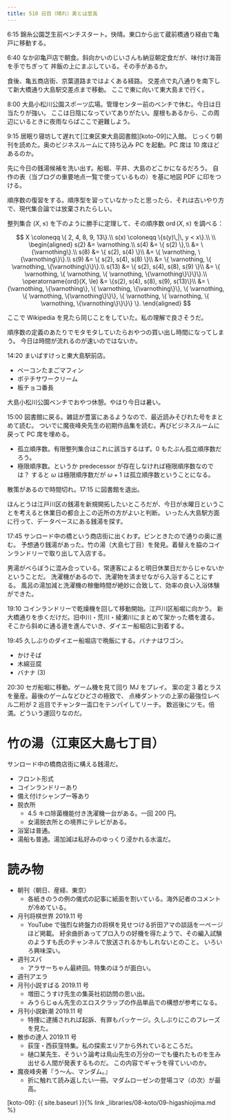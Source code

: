 ```yaml
---
title: 510 日目（晴れ）美とは至高
---
```


6:15 錦糸公園芝生前ベンチスタート。快晴。東口から出て蔵前橋通り経由で亀戸に移動する。

6:40 なか卯亀戸店で朝食。斜向かいのじいさんも納豆朝定食だが、味付け海苔を手でちぎって
丼飯の上にまぶしている。その手があるか。

食後、亀五商店街、京葉道路まではよくある経路。
交差点で丸八通りを南下して新大橋通り大島駅交差点まで移動。
ここで東に向いて東大島まで行く。

8:00 大島小松川公園スポーツ広場。管理センター前のベンチで休む。今日は日当たりが強い。
ここは日陰になっていてありがたい。屋根もあるから、この周辺にいるときに夜雨ならばここで避難しよう。

9:15 居眠り寝坊して遅れて[江東区東大島図書館][koto-09]に入館。
じっくり朝刊を読めた。奥のビジネスルームにて持ち込み PC を起動。PC 席は 10 席ほどあるのか。

先に今日の銭湯候補を洗い出す。船堀、平井、大島のどこかになるだろう。
自作の表（当ブログの重要地点一覧で使っているもの）を基に地図 PDF に印をつける。

順序数の復習をする。順序型を習っていなかったと思ったら、それは古いやり方で、現代集合論では放棄されたらしい。

整列集合 $(X, \le)$ を下のように勝手に定理して、その順序数 $\operatorname{ord}(X, \le)$ を調べる：

$$
X \coloneqq \{ 2, 4, 8, 9, 13\}.\\
s(x) \coloneqq \{s(y)\,|\, y < x\}.\\
\\
\begin{aligned}
s(2) &= \varnothing.\\
s(4) &= \{ s(2) \},\\
     &= \{\varnothing\}.\\
s(8) &= \{ s(2), s(4) \}\\
     &= \{ \varnothing, \{\varnothing\}\}.\\
s(9) &= \{ s(2), s(4), s(8) \}\\
     &= \{ \varnothing, \{ \varnothing, \{\varnothing\}\}\}.\\
s(13) &= \{ s(2), s(4), s(8), s(9) \}\\
      &= \{ \varnothing, \{ \varnothing, \{ \varnothing, \{\varnothing\}\}\}\}.\\
\operatorname{ord}(X, \le)
&= \{s(2), s(4), s(8), s(9), s(13)\}\\
&= \{\varnothing, \{\varnothing\}, \{ \varnothing, \{\varnothing\}\},
   \{ \varnothing, \{ \varnothing, \{\varnothing\}\}\},
   \{ \varnothing, \{ \varnothing, \{ \varnothing, \{\varnothing\}\}\}\}
   \}.
\end{aligned}
$$

ここで Wikipedia を見たら同じことをしていた。私の理解で良さそうだ。

順序数の定義のあたりでモタモタしていたらおやつの買い出し時間になってしまう。
今日は時間が流れるのが速いのではないか。

14:20 まいばすけっと東大島駅前店。
* ベーコンたまごマフィン
* ポテチサワークリーム
* 板チョコ番長

大島小松川公園ベンチでおやつ休憩。やはり今日は暑い。

15:00 図書館に戻る。雑誌が豊富にあるようなので、最近読みそびれた号をまとめて読む。
ついでに魔夜峰央先生の初期作品集を読む。再びビジネスルームに戻って PC 席を埋める。

* 孤立順序数。有限整列集合はこれに該当するはず。0 もたぶん孤立順序数だろう。
* 極限順序数。というか predecessor が存在しなければ極限順序数なのでは？
  すると $\omega$ は極限順序数だが $\omega + 1$ は孤立順序数ということになる。

散策があるので時間切れ。17:15 に図書館を退出。

ほんとうは江戸川区の銭湯を新規開拓したいところだが、今日が水曜日ということを考えると休業日の都合上この近所の方がよいと判断。
いったん大島駅方面に行って、データベースにある銭湯を探す。

17:45 サンロード中の橋という商店街に出くわす。ピンときたので通りの奥に進む。
予想通り銭湯があった。竹の湯（大島七丁目）を発見。着替えを脇のコインランドリーで取り出して入店する。

男湯がべらぼうに混み合っている。常連客によると明日休業日だからじゃないかということだ。
洗濯機があるので、洗濯物を済ませながら入浴することにする。
風呂の湯加減と洗濯機の稼働時間が絶妙に合致して、効率の良い入浴体験ができた。

19:10 コインランドリーで乾燥機を回して移動開始。江戸川区船堀に向かう。
新大橋通りを歩くだけだ。旧中川・荒川・綾瀬川にまとめて架かった橋を渡る。
そこから斜めに通る道を進んでいき、ダイエー船堀店に到着する。

19:45 久しぶりのダイエー船堀店で晩飯にする。バナナはワゴン。
* かけそば
* 木綿豆腐
* バナナ (3)

20:30 セガ船堀に移動。ゲーム機を見て回り MJ をプレイ。
案の定 3 着とラスを量産。最後のゲームなどひどさの極致で、
点棒ダントツの上家の最強位レベル二桁が 2 巡目でチャンタ一盃口をテンパイしてリーチ。
数巡後にツモ。倍満。どういう運回りなのだ。

# 竹の湯（江東区大島七丁目）

サンロード中の橋商店街に構える銭湯だ。

* フロント形式
* コインランドリーあり
* 備え付けシャンプー等あり
* 脱衣所
  * 4.5 キロ除菌機能付き洗濯機一台がある。一回 200 円。
  * 女湯脱衣所との境界にテレビがある。
* 浴室は普通。
* 湯船も普通。湯加減は私好みのゆっくり浸かれる水温だ。

# 読み物

* 朝刊（朝日、産経、東京）
  * 各紙きのうの例の儀式の記事に紙面を割いている。海外記者のコメントが冷めている。
* 月刊将棋世界 2019.11 号
  * YouTube で強烈な終盤力の将棋を見せつける折田アマの談話を一ページほど掲載。
    紆余曲折あってプロ入りの好機を得たようで、その編入試験のようすも氏のチャンネルで放送されるかもしれないとのこと。
    いろいろ興味深い。
* 週刊スパ
  * アラサーちゃん最終回。特集のほうが面白い。
* 週刊アエラ
* 月刊小説すばる 2019.11 号
  * 増田こうすけ先生の集英社初訪問の思い出。
  * みうらじゅん先生のエロスクラップの作品単品での構想が参考になる。
* 月刊小説新潮 2019.11 号
  * 特捜に逮捕されれば起訴、有罪もパッケージ。久しぶりにこのフレーズを見た。
* 散歩の達人 2019.11 号
  * 荻窪・西荻窪特集。私の探索エリアから外れているところだ。
  * 樋口某先生、そういう論考は鳥山先生の万分の一でも優れたものを生み出せる人間が発表するものだ。
    この内容でギャラを得ていいのか。
* 魔夜峰央著『う～ん、マンダム。』
  * 折に触れて読み返したい一冊。マダムローゼンの登場コマ（の次）が最高。

[koto-09]: {{ site.baseurl }}{% link _libraries/08-koto/09-higashiojima.md %}
